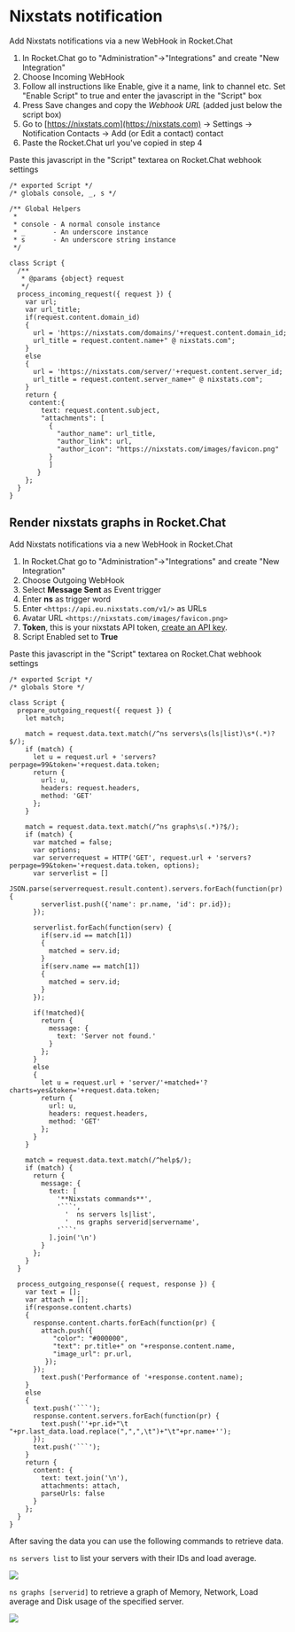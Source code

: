 # Nixstats notification

Add Nixstats notifications via a new WebHook in Rocket.Chat

1. In Rocket.Chat go to "Administration"-&gt;"Integrations" and create "New Integration"
2. Choose Incoming WebHook
3. Follow all instructions like Enable, give it a name, link to channel etc. Set "Enable Script" to true and enter the javascript in the "Script" box
4. Press Save changes and copy the _Webhook URL_ \(added just below the script box\)
5. Go to [https://nixstats.com](https://nixstats.com) -&gt; Settings -&gt; Notification Contacts -&gt; Add \(or Edit a contact\) contact
6. Paste the Rocket.Chat url you've copied in step 4

Paste this javascript in the "Script" textarea on Rocket.Chat webhook settings

```text
/* exported Script */
/* globals console, _, s */

/** Global Helpers
 *
 * console - A normal console instance
 * _       - An underscore instance
 * s       - An underscore string instance
 */

class Script {
  /**
   * @params {object} request
   */
  process_incoming_request({ request }) {
    var url;
    var url_title;
    if(request.content.domain_id)
    {
      url = 'https://nixstats.com/domains/'+request.content.domain_id;
      url_title = request.content.name+" @ nixstats.com";
    }
    else
    {
      url = 'https://nixstats.com/server/'+request.content.server_id;
      url_title = request.content.server_name+" @ nixstats.com";
    }
    return {
     content:{
        text: request.content.subject,
        "attachments": [
          {
            "author_name": url_title,
            "author_link": url,
            "author_icon": "https://nixstats.com/images/favicon.png"
          }
          ]
       }
    };
  }
}
```

## Render nixstats graphs in Rocket.Chat

Add Nixstats notifications via a new WebHook in Rocket.Chat

1. In Rocket.Chat go to "Administration"-&gt;"Integrations" and create "New Integration"
2. Choose Outgoing WebHook
3. Select **Message Sent** as Event trigger
4. Enter **ns** as trigger word
5. Enter `<https://api.eu.nixstats.com/v1/>` as URLs
6. Avatar URL `<https://nixstats.com/images/favicon.png>`
7. **Token**, this is your nixstats API token, [create an API key](https://nixstats.com/settings/api).
8. Script Enabled set to **True**

Paste this javascript in the "Script" textarea on Rocket.Chat webhook settings

```text
/* exported Script */
/* globals Store */

class Script {
  prepare_outgoing_request({ request }) {
    let match;

    match = request.data.text.match(/^ns servers\s(ls|list)\s*(.*)?$/);
    if (match) {
      let u = request.url + 'servers?perpage=99&token='+request.data.token;
      return {
        url: u,
        headers: request.headers,
        method: 'GET'
      };
    }

    match = request.data.text.match(/^ns graphs\s(.*)?$/);
    if (match) {
      var matched = false;
      var options;
      var serverrequest = HTTP('GET', request.url + 'servers?perpage=99&token='+request.data.token, options);
      var serverlist = []
      JSON.parse(serverrequest.result.content).servers.forEach(function(pr) {
        serverlist.push({'name': pr.name, 'id': pr.id});
      });

      serverlist.forEach(function(serv) {
        if(serv.id == match[1])
        {
          matched = serv.id;
        }
        if(serv.name == match[1])
        {
          matched = serv.id;
        }
      });

      if(!matched){
        return {
          message: {
            text: 'Server not found.'
          }
        };
      }
      else
      {
        let u = request.url + 'server/'+matched+'?charts=yes&token='+request.data.token;
        return {
          url: u,
          headers: request.headers,
          method: 'GET'
        };
      }
    }

    match = request.data.text.match(/^help$/);
    if (match) {
      return {
        message: {
          text: [
            '**Nixstats commands**',
            '```',
              '  ns servers ls|list',
              '  ns graphs serverid|servername',
            '```'
          ].join('\n')
        }
      };
    }
  }

  process_outgoing_response({ request, response }) {
    var text = [];
    var attach = [];
    if(response.content.charts)
    {
      response.content.charts.forEach(function(pr) {
        attach.push({
           "color": "#000000",
           "text": pr.title+" on "+response.content.name,
           "image_url": pr.url,
         });
      });
        text.push('Performance of '+response.content.name);
    }
    else
    {
      text.push('```');
      response.content.servers.forEach(function(pr) {
        text.push(''+pr.id+"\t "+pr.last_data.load.replace(",",",\t")+"\t"+pr.name+'');
      });
      text.push('```');
    }
    return {
      content: {
        text: text.join('\n'),
        attachments: attach,
        parseUrls: false
      }
    };
  }
}
```

After saving the data you can use the following commands to retrieve data.

`ns servers list` to list your servers with their IDs and load average.

![](https://github.com/NIXStats/Nixstats-integrations/blob/master/rocketchat/serverlist.png)

`ns graphs [serverid]` to retrieve a graph of Memory, Network, Load average and Disk usage of the specified server.

![](https://github.com/NIXStats/Nixstats-integrations/blob/master/rocketchat/graphs.png)

